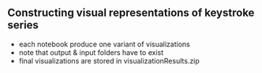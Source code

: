 ## Constructing visual representations of keystroke series
- each notebook produce one variant of visualizations
- note that output & input folders have to exist
- final visualizations are stored in visualizationResults.zip
